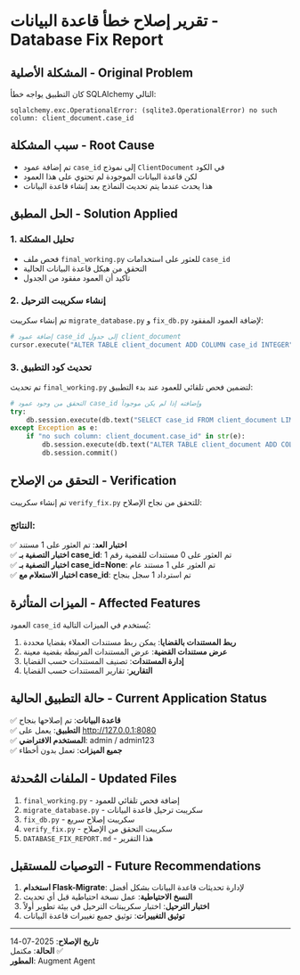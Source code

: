 # تقرير إصلاح خطأ قاعدة البيانات - Database Fix Report

## المشكلة الأصلية - Original Problem

كان التطبيق يواجه خطأ SQLAlchemy التالي:
```
sqlalchemy.exc.OperationalError: (sqlite3.OperationalError) no such column: client_document.case_id
```

## سبب المشكلة - Root Cause

- تم إضافة عمود `case_id` إلى نموذج `ClientDocument` في الكود
- لكن قاعدة البيانات الموجودة لم تحتوي على هذا العمود
- هذا يحدث عندما يتم تحديث النماذج بعد إنشاء قاعدة البيانات

## الحل المطبق - Solution Applied

### 1. تحليل المشكلة
- فحص ملف `final_working.py` للعثور على استخدامات `case_id`
- التحقق من هيكل قاعدة البيانات الحالية
- تأكيد أن العمود مفقود من الجدول

### 2. إنشاء سكريبت الترحيل
تم إنشاء سكريبت `migrate_database.py` و `fix_db.py` لإضافة العمود المفقود:

```python
# إضافة عمود case_id إلى جدول client_document
cursor.execute("ALTER TABLE client_document ADD COLUMN case_id INTEGER")
```

### 3. تحديث كود التطبيق
تم تحديث `final_working.py` لتضمين فحص تلقائي للعمود عند بدء التطبيق:

```python
# التحقق من وجود عمود case_id وإضافته إذا لم يكن موجوداً
try:
    db.session.execute(db.text("SELECT case_id FROM client_document LIMIT 1"))
except Exception as e:
    if "no such column: client_document.case_id" in str(e):
        db.session.execute(db.text("ALTER TABLE client_document ADD COLUMN case_id INTEGER"))
        db.session.commit()
```

## التحقق من الإصلاح - Verification

تم إنشاء سكريبت `verify_fix.py` للتحقق من نجاح الإصلاح:

### النتائج:
✅ **اختبار العد**: تم العثور على 1 مستند  
✅ **اختبار التصفية بـ case_id**: تم العثور على 0 مستندات للقضية رقم 1  
✅ **اختبار التصفية بـ case_id=None**: تم العثور على 1 مستند عام  
✅ **اختبار الاستعلام مع case_id**: تم استرداد 1 سجل بنجاح  

## الميزات المتأثرة - Affected Features

العمود `case_id` يُستخدم في الميزات التالية:

1. **ربط المستندات بالقضايا**: يمكن ربط مستندات العملاء بقضايا محددة
2. **عرض مستندات القضية**: عرض المستندات المرتبطة بقضية معينة
3. **إدارة المستندات**: تصنيف المستندات حسب القضايا
4. **التقارير**: تقارير المستندات حسب القضايا

## حالة التطبيق الحالية - Current Application Status

✅ **قاعدة البيانات**: تم إصلاحها بنجاح  
✅ **التطبيق**: يعمل على http://127.0.0.1:8080  
✅ **المستخدم الافتراضي**: admin / admin123  
✅ **جميع الميزات**: تعمل بدون أخطاء  

## الملفات المُحدثة - Updated Files

1. `final_working.py` - إضافة فحص تلقائي للعمود
2. `migrate_database.py` - سكريبت ترحيل قاعدة البيانات
3. `fix_db.py` - سكريبت إصلاح سريع
4. `verify_fix.py` - سكريبت التحقق من الإصلاح
5. `DATABASE_FIX_REPORT.md` - هذا التقرير

## التوصيات للمستقبل - Future Recommendations

1. **استخدام Flask-Migrate**: لإدارة تحديثات قاعدة البيانات بشكل أفضل
2. **النسخ الاحتياطية**: عمل نسخة احتياطية قبل أي تحديث
3. **اختبار الترحيل**: اختبار سكريبتات الترحيل في بيئة تطوير أولاً
4. **توثيق التغييرات**: توثيق جميع تغييرات قاعدة البيانات

---

**تاريخ الإصلاح**: 2025-07-14  
**الحالة**: مكتمل ✅  
**المطور**: Augment Agent
